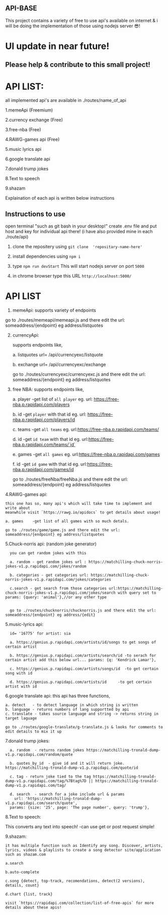 API-BASE
------------------------

This project contains a variety of free to use api's available on internet & i will be doing the implementation of those using nodejs server 😎!

# UI update in near future!

## Please help & contribute to this small project!

# API LIST:
all implemented api's are available in ./routes/name_of_api

1.memeApi (Freemium) 

2.currency exchange (Free)

3.free-nba (Free)

4.RAWG-games api (Free)

5.music lyrics api

6.google translate api

7.donald trump jokes

8.Text to speech

9.shazam


Explaination of each api is written below instructions



## Instructions to use
open terminal "such as git bash in your desktop!"
create .env file and put host and key for individual api there! (i have also provided mine in each ./route/api)

1.  clone the repositery  using `git clone  'repositary-name-here'` 

2.  install dependencies  using `npm i`

3.  type ` npm run devStart ` This will start nodejs server on port `5000`

4.  in chrome browser type this URL `http://localhost:5000/`



# API LIST


1. memeApi:
  supports variety of endpoints

  go to ./routes/memeapi/memeapi.js and there edit the url:  someaddress/{endpoint} eg address/listquotes


2. currencyApi:

    supports endpoints like,

    a. listquotes  url= /api/currencyexc/listquote

    b. exchange    url= /api/currencyexc/exchange

    go to ./routes/currencyexc/currencyexc.js and there edit the url:  someaddress/{endpoint} eg address/listquotes


3. free NBA:
supports endpoints like,

    a. player  -get list of `all player` eg. url: https://free-nba.p.rapidapi.com/players

    b. id      -get `player` with that id eg. url: https://free-nba.p.rapidapi.com/players/id

    c. teams   -get `all teams` eg. url:https://free-nba.p.rapidapi.com/teams/

    d. id      -get `id team` with that id eg. url:https://free-nba.p.rapidapi.com/teams/`id`

    e. games   -get `all games` eg. url:https://free-nba.p.rapidapi.com/games

    f. id      -get `id game` with that id eg. url:https://free-nba.p.rapidapi.com/games/id

    go to ./routes/freeNba/freeNba.js and there edit the url:  someaddress/{endpoint} eg address/listquotes


4.RAWG-games api:

    this one has so, many api's which will take time to implement and write about
    meanwhile visit `https://rawg.io/apidocs` to get details about usage!

    a. games    -get list of all games with so much detals.

    go to ./routes/game/game.js and there edit the url:  someaddress/{endpoint} eg address/listquotes


5.Chuck-norris api: (random joke generator)

      you can get random jokes with this

      a. random - get random jokes url : https://matchilling-chuck-norris-jokes-v1.p.rapidapi.com/jokes/random

      b. categories - get categories url: https://matchilling-chuck-norris-jokes-v1.p.rapidapi.com/jokes/categories

      c.search - get search from those categories url:https://matchilling-chuck-norris-jokes-v1.p.rapidapi.com/jokes/search with query set to   params: {query: 'animal'},//or any other type


      go to ./routes/chucknorris/chucknorris.js and there edit the url:  someaddress/{endpoint} eg address/{edit}


5.music-lyrics api:

      id= '16775' for artist: sia

      a. https://genius.p.rapidapi.com/artists/id/songs to get songs of certain artist
      
      b. https://genius.p.rapidapi.com/artists/search/id -to serach for certain artist add this below url... params: {q: 'Kendrick Lamar'},
      
      c. https://genius.p.rapidapi.com/artists/songs/id  -to get certain song with id 

      d. https://genius.p.rapidapi.com/artists/id     -to get certain artist with id


6.google translate api:
    this api has three functions,

    a. detect   - to detect language in which string is written
    b. language - returns numbers of lang supportted by api
    c. translate - takes source language and string -> returns string in  target laguage

    go to ./routes/google-translate/g-translate.js & looks for comments to edit details to mix it up


7.donald trump jokes:

      a. random  - returns random jokes https://matchilling-tronald-dump-v1.p.rapidapi.com/random/quote
      
      b. quotes_by_id  - give id and it will return joke. https://matchilling-tronald-dump-v1.p.rapidapi.com/quote/id

      c. tag - return joke tied to the tag https://matchilling-tronald-dump-v1.p.rapidapi.com/tag/%7Btag%7D || https://matchilling-tronald-dump-v1.p.rapidapi.com/tag/

      d. search  - search for a joke include url & params
        url: 'https://matchilling-tronald-dump-v1.p.rapidapi.com/search/quote',
      params: {size: '25', page: 'The page number', query: 'trump'},


8.Text to speech:

  This converts any text into speech!
    -can use get or post request simple! 


9.shazam:

    it has multiple function such as Identify any song. Discover, artists, lyrics, videos & playlists to create a song detector site/application such as shazam.com

    a.search

    b.auto-complete

    c.song {detect, top-track, recomendations, detect(2 versions), details, count}

    d.chart {list, track}

    visit `https://rapidapi.com/collection/list-of-free-apis` for more details about these apis!